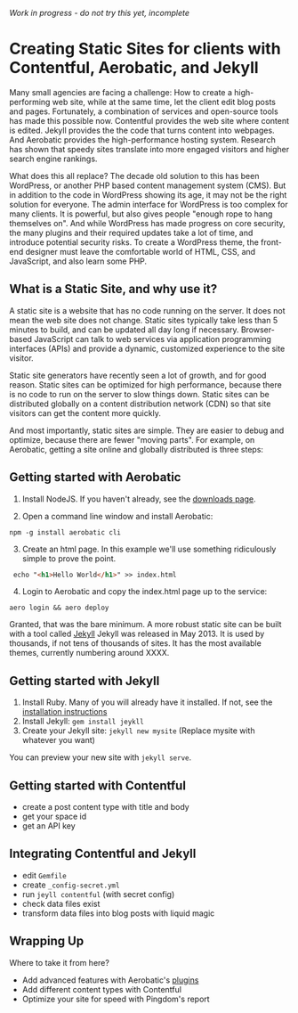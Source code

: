 *Work in progress - do not try this yet, incomplete*

# Creating Static Sites for clients with Contentful, Aerobatic, and Jekyll

Many small agencies are facing a challenge:  How to create a high-performing web site, while at the same time, let the client edit blog posts and pages.  Fortunately, a combination of services and open-source tools has made this possible now. Contentful provides the web site where content is edited. Jekyll provides the the code that turns content into webpages. And Aerobatic provides the high-performance hosting system. Research has shown that speedy sites translate into more engaged visitors and higher search engine rankings.

What does this all replace? The decade old solution to this has been WordPress, or another PHP based content management system (CMS). But in addition to the code in WordPress showing its age, it may not be the right solution for everyone. The admin interface for WordPress is too complex for many clients. It is powerful, but also gives people "enough rope to hang themselves on". And while WordPress has made progress on core security, the many plugins and their required updates take a lot of time, and introduce potential security risks. To create a WordPress theme, the front-end designer must leave the comfortable world of HTML, CSS, and JavaScript, and also learn some PHP.

## What is a Static Site, and why use it?

A static site is a website that has no code running on the server. It does not mean the web site does not change. Static sites typically take less than 5 minutes to build, and can be updated all day long if necessary. Browser-based JavaScript can talk to web services via application programming interfaces (APIs) and provide a dynamic, customized experience to the site visitor.

Static site generators have recently seen a lot of growth, and for good reason. Static sites can be optimized for high performance, because there is no code to run on the server to slow things down. Static sites can be distributed globally on a content distribution network (CDN) so that site visitors can get the content more quickly.

And most importantly, static sites are simple. They are easier to debug and optimize, because there are fewer "moving parts". For example, on Aerobatic, getting a site online and globally distributed is three steps:

## Getting started with Aerobatic

1. Install NodeJS. If you haven't already, see the [downloads page](https://nodejs.org/en/download/).

2. Open a command line window and install Aerobatic:
```
npm -g install aerobatic cli
```
3. Create an html page. In this example we'll use something ridiculously simple to prove the point.
```html
 echo "<h1>Hello World</h1>" >> index.html
```
4. Login to Aerobatic and copy the index.html page up to the service:
```
aero login && aero deploy
```

Granted, that was the bare minimum. A more robust static site can be built with a tool called [Jekyll](http://jekyllrb.com) Jekyll was released in May 2013. It is used by thousands, if not tens of thousands of sites. It has the most available themes, currently numbering around XXXX.

## Getting started with Jekyll

1. Install Ruby. Many of you will already have it installed. If not, see the [installation instructions](https://www.ruby-lang.org/en/documentation/installation/)
2. Install Jekyll:
```gem install jeykll```
3. Create your Jekyll site:
```jekyll new mysite```
(Replace mysite with whatever you want)

You can preview your new site with `jekyll serve`.

## Getting started with Contentful

- create a post content type with title and body
- get your space id
- get an API key

## Integrating Contentful and Jekyll

- edit `Gemfile`
- create `_config-secret.yml`
- run `jeyll contentful` (with secret config)
- check data files exist
- transform data files into blog posts with liquid magic

## Wrapping Up

Where to take it from here?

- Add advanced features with Aerobatic's [plugins]()
- Add different content types with Contentful
- Optimize your site for speed with Pingdom's report
